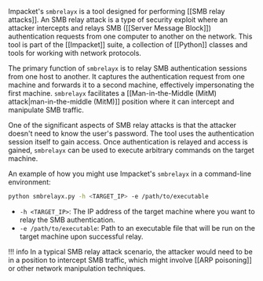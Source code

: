 Impacket's `smbrelayx` is a tool designed for performing [[SMB relay attacks]]. An SMB relay attack is a type of security exploit where an attacker intercepts and relays SMB ([[Server Message Block]]) authentication requests from one computer to another on the network. This tool is part of the [[Impacket]] suite, a collection of [[Python]] classes and tools for working with network protocols.

The primary function of `smbrelayx` is to relay SMB authentication sessions from one host to another. It captures the authentication request from one machine and forwards it to a second machine, effectively impersonating the first machine. `smbrelayx` facilitates a [[Man-in-the-Middle (MitM) attack|man-in-the-middle (MitM)]] position where it can intercept and manipulate SMB traffic.

One of the significant aspects of SMB relay attacks is that the attacker doesn't need to know the user's password. The tool uses the authentication session itself to gain access. Once authentication is relayed and access is gained, `smbrelayx` can be used to execute arbitrary commands on the target machine.

An example of how you might use Impacket's `smbrelayx` in a command-line environment:

```bash
python smbrelayx.py -h <TARGET_IP> -e /path/to/executable
```

- `-h <TARGET_IP>`: The IP address of the target machine where you want to relay the SMB authentication.
- `-e /path/to/executable`: Path to an executable file that will be run on the target machine upon successful relay.

!!! info
    In a typical SMB relay attack scenario, the attacker would need to be in a position to intercept SMB traffic, which might involve [[ARP poisoning]] or other network manipulation techniques.

